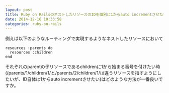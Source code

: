 ```yaml
---
layout: post
title: Ruby on RailsのネストしたリソースのIDを個別に1からauto incrementさせたい
date: 2014-12-16 10:33:58
categories: ruby-on-rails
---
```

<p>例えば以下のようなルーティングで実現するようなネストしたリソースにおいて</p>

<pre><code>resources :parents do
  resources :children
end
</code></pre>

<p>それぞれのparentの子リソースであるchildrenに1から始まる番号を付けたい時(/parents/1/children/1/と/parents/2/children/1/は違うリソースを指すようにしたいが、ID自体は1からauto incrementさせたい)はどのような方法が一番良いですか。</p>
